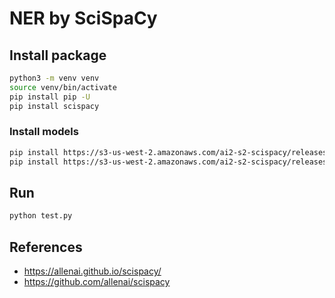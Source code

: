 # NER by SciSpaCy

## Install package

```sh
python3 -m venv venv
source venv/bin/activate
pip install pip -U
pip install scispacy
```

### Install models

```sh
pip install https://s3-us-west-2.amazonaws.com/ai2-s2-scispacy/releases/v0.4.0/en_core_sci_sm-0.4.0.tar.gz # biomedical generic
pip install https://s3-us-west-2.amazonaws.com/ai2-s2-scispacy/releases/v0.4.0/en_ner_bionlp13cg_md-0.4.0.tar.gz # NER
```

## Run

```sh
python test.py
```

## References

- https://allenai.github.io/scispacy/
- https://github.com/allenai/scispacy
